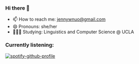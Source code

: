 ### Hi there 👋

- 📫 How to reach me: jennywnuo@gmail.com
- 😄 Pronouns: she/her
- 👩🏻‍💻 Studying: Linguistics and Computer Science @ UCLA 

### Currently listening: 
[![spotify-github-profile](https://spotify-github-profile.vercel.app/api/view?uid=jennywnuo&cover_image=true&theme=compact)](https://github.com/kittinan/spotify-github-profile)
